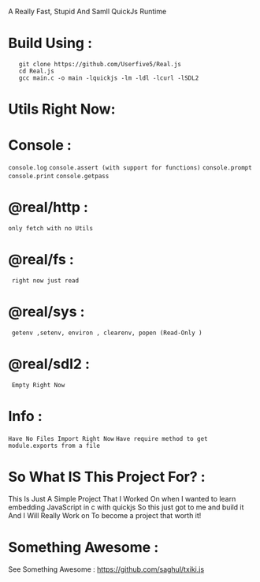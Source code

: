 A Really Fast, Stupid And Samll QuickJs Runtime 
# Build Using :
```
   git clone https://github.com/Userfive5/Real.js 
   cd Real.js 
   gcc main.c -o main -lquickjs -lm -ldl -lcurl -lSDL2
```
# Utils Right Now:
 # Console :
  `` console.log ``
   `` console.assert (with support for functions) ``
    `` console.prompt ``
     `` console.print ``
      `` console.getpass ``
 # @real/http :
   `` only fetch with no Utils ``
 # @real/fs :
     right now just read
# @real/sys :
     getenv ,setenv, environ , clearenv, popen (Read-Only )
# @real/sdl2 :
     Empty Right Now
# Info :
   ``Have No Files Import Right Now``
   `` Have require method to get module.exports from a file ``

# So What IS This Project For? :
   This Is Just A Simple Project That I Worked On
   when I wanted to learn embedding JavaScript in c with quickjs
   So this just got to me and build it And I Will Really Work on
   To become a project that worth it!
# Something Awesome :
See Something Awesome : https://github.com/saghul/txiki.js
